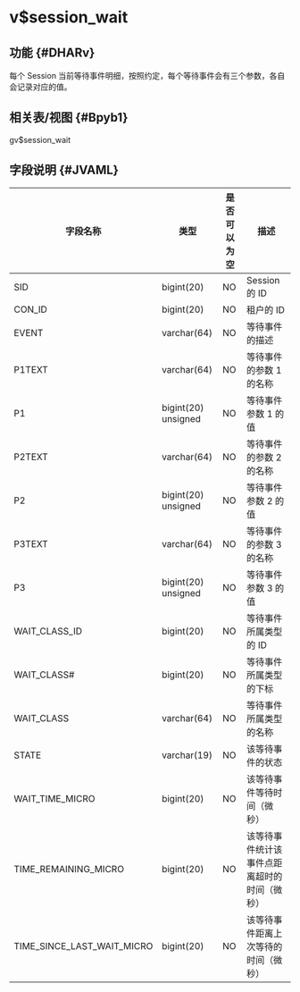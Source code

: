 v$session_wait 
===================================



功能 {#DHARv}
-----------

每个 Session 当前等待事件明细，按照约定，每个等待事件会有三个参数，各自会记录对应的值。

相关表/视图 {#Bpyb1}
---------------

gv$session_wait

字段说明 {#JVAML}
-------------



|          **字段名称**          |       **类型**        | **是否可以为空** |         **描述**         |
|----------------------------|---------------------|------------|------------------------|
| SID                        | bigint(20)          | NO         | Session 的 ID           |
| CON_ID                     | bigint(20)          | NO         | 租户的 ID                 |
| EVENT                      | varchar(64)         | NO         | 等待事件的描述                |
| P1TEXT                     | varchar(64)         | NO         | 等待事件的参数 1 的名称          |
| P1                         | bigint(20) unsigned | NO         | 等待事件参数 1 的值            |
| P2TEXT                     | varchar(64)         | NO         | 等待事件的参数 2 的名称          |
| P2                         | bigint(20) unsigned | NO         | 等待事件参数 2 的值            |
| P3TEXT                     | varchar(64)         | NO         | 等待事件的参数 3 的名称          |
| P3                         | bigint(20) unsigned | NO         | 等待事件参数 3 的值            |
| WAIT_CLASS_ID              | bigint(20)          | NO         | 等待事件所属类型的 ID           |
| WAIT_CLASS#                | bigint(20)          | NO         | 等待事件所属类型的下标            |
| WAIT_CLASS                 | varchar(64)         | NO         | 等待事件所属类型的名称            |
| STATE                      | varchar(19)         | NO         | 该等待事件的状态               |
| WAIT_TIME_MICRO            | bigint(20)          | NO         | 该等待事件等待时间（微秒）          |
| TIME_REMAINING_MICRO       | bigint(20)          | NO         | 该等待事件统计该事件点距离超时的时间（微秒） |
| TIME_SINCE_LAST_WAIT_MICRO | bigint(20)          | NO         | 该等待事件距离上次等待的时间（微秒）     |


